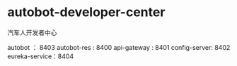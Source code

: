 # autobot-developer-center
汽车人开发者中心

autobot ： 8403
autobot-res : 8400
api-gateway : 8401
config-server: 8402
eureka-service：8404